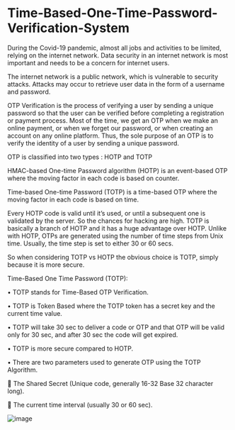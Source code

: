 # Time-Based-One-Time-Password-Verification-System
During the Covid-19 pandemic, almost all jobs and activities to be limited, relying on the internet network. Data security in an internet network is most important and needs to be a concern for internet users.

The internet network is a public network, which is vulnerable to security attacks. Attacks may occur to retrieve user data in the form of a username and password.

OTP Verification is the process of verifying a user by sending a unique password so that the user can be verified before completing a registration or payment process. 
Most of the time, we get an OTP when we make an online payment, or when we forget our password, or when creating an account on any online platform. 
Thus, the sole purpose of an OTP is to verify the identity of a user by sending a unique password.

OTP is classified into two types : HOTP and TOTP

HMAC-based One-time Password algorithm (HOTP) is an event-based OTP where the moving factor in each code is based on  counter.

Time-based One-time Password (TOTP) is a time-based OTP where the moving factor in each code is based on time.

Every HOTP code is valid until it’s used, or until a subsequent one is validated by the server. So the chances for hacking are high.
TOTP is basically a branch of HOTP and it has a huge advantage over HOTP.
Unlike with HOTP, OTPs are generated using the number of time steps from Unix time. Usually, the time step is set to either 30 or 60 secs.

So when considering TOTP vs HOTP the obvious choice is TOTP, simply because it is more secure.



Time-Based One Time Password (TOTP):

•	TOTP stands for Time-Based OTP Verification.

•	TOTP is Token Based where the TOTP token has a secret key and the current time value.

•	TOTP will take 30 sec to deliver a code or OTP and that OTP will be valid only for 30 sec, and after 30 sec the code will get expired.

•	TOTP is more secure compared to HOTP.

•	There are two parameters used to generate OTP using the TOTP Algorithm.

	The Shared Secret (Unique code, generally 16-32 Base 32 character long).

	The current time interval (usually 30 or 60 sec). 

![image](https://user-images.githubusercontent.com/98581643/156697953-db794263-0b31-46f0-8cb2-846005fa1059.png)



